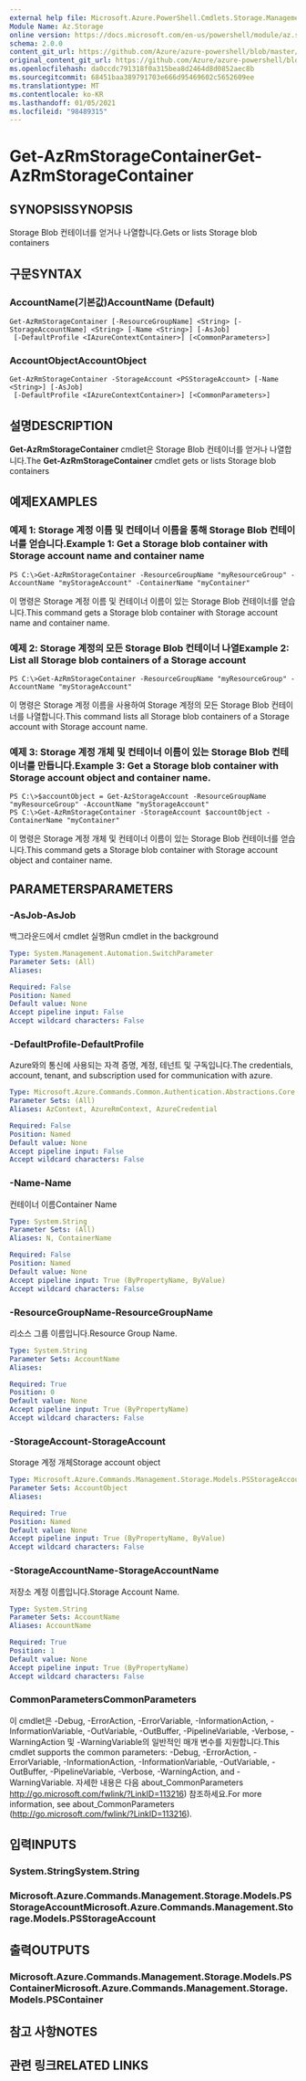 ```yaml
---
external help file: Microsoft.Azure.PowerShell.Cmdlets.Storage.Management.dll-Help.xml
Module Name: Az.Storage
online version: https://docs.microsoft.com/en-us/powershell/module/az.storage/get-azrmstoragecontainer
schema: 2.0.0
content_git_url: https://github.com/Azure/azure-powershell/blob/master/src/Storage/Storage.Management/help/Get-AzRmStorageContainer.md
original_content_git_url: https://github.com/Azure/azure-powershell/blob/master/src/Storage/Storage.Management/help/Get-AzRmStorageContainer.md
ms.openlocfilehash: da0ccdc791318f0a315bea8d2464d8d0852aec8b
ms.sourcegitcommit: 68451baa389791703e666d95469602c5652609ee
ms.translationtype: MT
ms.contentlocale: ko-KR
ms.lasthandoff: 01/05/2021
ms.locfileid: "98489315"
---
```

# <span data-ttu-id="0d2ab-101">Get-AzRmStorageContainer</span><span class="sxs-lookup"><span data-stu-id="0d2ab-101">Get-AzRmStorageContainer</span></span>

## <span data-ttu-id="0d2ab-102">SYNOPSIS</span><span class="sxs-lookup"><span data-stu-id="0d2ab-102">SYNOPSIS</span></span>
<span data-ttu-id="0d2ab-103">Storage Blob 컨테이너를 얻거나 나열합니다.</span><span class="sxs-lookup"><span data-stu-id="0d2ab-103">Gets or lists Storage blob containers</span></span>

## <span data-ttu-id="0d2ab-104">구문</span><span class="sxs-lookup"><span data-stu-id="0d2ab-104">SYNTAX</span></span>

### <span data-ttu-id="0d2ab-105">AccountName(기본값)</span><span class="sxs-lookup"><span data-stu-id="0d2ab-105">AccountName (Default)</span></span>
```
Get-AzRmStorageContainer [-ResourceGroupName] <String> [-StorageAccountName] <String> [-Name <String>] [-AsJob]
 [-DefaultProfile <IAzureContextContainer>] [<CommonParameters>]
```

### <span data-ttu-id="0d2ab-106">AccountObject</span><span class="sxs-lookup"><span data-stu-id="0d2ab-106">AccountObject</span></span>
```
Get-AzRmStorageContainer -StorageAccount <PSStorageAccount> [-Name <String>] [-AsJob]
 [-DefaultProfile <IAzureContextContainer>] [<CommonParameters>]
```

## <span data-ttu-id="0d2ab-107">설명</span><span class="sxs-lookup"><span data-stu-id="0d2ab-107">DESCRIPTION</span></span>
<span data-ttu-id="0d2ab-108">**Get-AzRmStorageContainer** cmdlet은 Storage Blob 컨테이너를 얻거나 나열합니다.</span><span class="sxs-lookup"><span data-stu-id="0d2ab-108">The **Get-AzRmStorageContainer** cmdlet gets or lists  Storage blob containers</span></span>

## <span data-ttu-id="0d2ab-109">예제</span><span class="sxs-lookup"><span data-stu-id="0d2ab-109">EXAMPLES</span></span>

### <span data-ttu-id="0d2ab-110">예제 1: Storage 계정 이름 및 컨테이너 이름을 통해 Storage Blob 컨테이너를 얻습니다.</span><span class="sxs-lookup"><span data-stu-id="0d2ab-110">Example 1: Get a Storage blob container with Storage account name and container name</span></span>
```
PS C:\>Get-AzRmStorageContainer -ResourceGroupName "myResourceGroup" -AccountName "myStorageAccount" -ContainerName "myContainer"
```

<span data-ttu-id="0d2ab-111">이 명령은 Storage 계정 이름 및 컨테이너 이름이 있는 Storage Blob 컨테이너를 얻습니다.</span><span class="sxs-lookup"><span data-stu-id="0d2ab-111">This command gets a Storage blob container with Storage account name and container name.</span></span>

### <span data-ttu-id="0d2ab-112">예제 2: Storage 계정의 모든 Storage Blob 컨테이너 나열</span><span class="sxs-lookup"><span data-stu-id="0d2ab-112">Example 2: List  all Storage blob containers of a Storage account</span></span>
```
PS C:\>Get-AzRmStorageContainer -ResourceGroupName "myResourceGroup" -AccountName "myStorageAccount"
```

<span data-ttu-id="0d2ab-113">이 명령은 Storage 계정 이름을 사용하여 Storage 계정의 모든 Storage Blob 컨테이너를 나열합니다.</span><span class="sxs-lookup"><span data-stu-id="0d2ab-113">This command lists all Storage blob containers of a Storage account with Storage account name.</span></span>

### <span data-ttu-id="0d2ab-114">예제 3: Storage 계정 개체 및 컨테이너 이름이 있는 Storage Blob 컨테이너를 만듭니다.</span><span class="sxs-lookup"><span data-stu-id="0d2ab-114">Example 3: Get a Storage blob container with Storage account object and container name.</span></span>
```
PS C:\>$accountObject = Get-AzStorageAccount -ResourceGroupName "myResourceGroup" -AccountName "myStorageAccount"
PS C:\>Get-AzRmStorageContainer -StorageAccount $accountObject -ContainerName "myContainer"
```

<span data-ttu-id="0d2ab-115">이 명령은 Storage 계정 개체 및 컨테이너 이름이 있는 Storage Blob 컨테이너를 얻습니다.</span><span class="sxs-lookup"><span data-stu-id="0d2ab-115">This command gets a Storage blob container with Storage account object and container name.</span></span>

## <span data-ttu-id="0d2ab-116">PARAMETERS</span><span class="sxs-lookup"><span data-stu-id="0d2ab-116">PARAMETERS</span></span>

### <span data-ttu-id="0d2ab-117">-AsJob</span><span class="sxs-lookup"><span data-stu-id="0d2ab-117">-AsJob</span></span>
<span data-ttu-id="0d2ab-118">백그라운드에서 cmdlet 실행</span><span class="sxs-lookup"><span data-stu-id="0d2ab-118">Run cmdlet in the background</span></span>

```yaml
Type: System.Management.Automation.SwitchParameter
Parameter Sets: (All)
Aliases:

Required: False
Position: Named
Default value: None
Accept pipeline input: False
Accept wildcard characters: False
```

### <span data-ttu-id="0d2ab-119">-DefaultProfile</span><span class="sxs-lookup"><span data-stu-id="0d2ab-119">-DefaultProfile</span></span>
<span data-ttu-id="0d2ab-120">Azure와의 통신에 사용되는 자격 증명, 계정, 테넌트 및 구독입니다.</span><span class="sxs-lookup"><span data-stu-id="0d2ab-120">The credentials, account, tenant, and subscription used for communication with azure.</span></span>

```yaml
Type: Microsoft.Azure.Commands.Common.Authentication.Abstractions.Core.IAzureContextContainer
Parameter Sets: (All)
Aliases: AzContext, AzureRmContext, AzureCredential

Required: False
Position: Named
Default value: None
Accept pipeline input: False
Accept wildcard characters: False
```

### <span data-ttu-id="0d2ab-121">-Name</span><span class="sxs-lookup"><span data-stu-id="0d2ab-121">-Name</span></span>
<span data-ttu-id="0d2ab-122">컨테이너 이름</span><span class="sxs-lookup"><span data-stu-id="0d2ab-122">Container Name</span></span>

```yaml
Type: System.String
Parameter Sets: (All)
Aliases: N, ContainerName

Required: False
Position: Named
Default value: None
Accept pipeline input: True (ByPropertyName, ByValue)
Accept wildcard characters: False
```

### <span data-ttu-id="0d2ab-123">-ResourceGroupName</span><span class="sxs-lookup"><span data-stu-id="0d2ab-123">-ResourceGroupName</span></span>
<span data-ttu-id="0d2ab-124">리소스 그룹 이름입니다.</span><span class="sxs-lookup"><span data-stu-id="0d2ab-124">Resource Group Name.</span></span>

```yaml
Type: System.String
Parameter Sets: AccountName
Aliases:

Required: True
Position: 0
Default value: None
Accept pipeline input: True (ByPropertyName)
Accept wildcard characters: False
```

### <span data-ttu-id="0d2ab-125">-StorageAccount</span><span class="sxs-lookup"><span data-stu-id="0d2ab-125">-StorageAccount</span></span>
<span data-ttu-id="0d2ab-126">Storage 계정 개체</span><span class="sxs-lookup"><span data-stu-id="0d2ab-126">Storage account object</span></span>

```yaml
Type: Microsoft.Azure.Commands.Management.Storage.Models.PSStorageAccount
Parameter Sets: AccountObject
Aliases:

Required: True
Position: Named
Default value: None
Accept pipeline input: True (ByPropertyName, ByValue)
Accept wildcard characters: False
```

### <span data-ttu-id="0d2ab-127">-StorageAccountName</span><span class="sxs-lookup"><span data-stu-id="0d2ab-127">-StorageAccountName</span></span>
<span data-ttu-id="0d2ab-128">저장소 계정 이름입니다.</span><span class="sxs-lookup"><span data-stu-id="0d2ab-128">Storage Account Name.</span></span>

```yaml
Type: System.String
Parameter Sets: AccountName
Aliases: AccountName

Required: True
Position: 1
Default value: None
Accept pipeline input: True (ByPropertyName)
Accept wildcard characters: False
```

### <span data-ttu-id="0d2ab-129">CommonParameters</span><span class="sxs-lookup"><span data-stu-id="0d2ab-129">CommonParameters</span></span>
<span data-ttu-id="0d2ab-130">이 cmdlet은 -Debug, -ErrorAction, -ErrorVariable, -InformationAction, -InformationVariable, -OutVariable, -OutBuffer, -PipelineVariable, -Verbose, -WarningAction 및 -WarningVariable의 일반적인 매개 변수를 지원합니다.</span><span class="sxs-lookup"><span data-stu-id="0d2ab-130">This cmdlet supports the common parameters: -Debug, -ErrorAction, -ErrorVariable, -InformationAction, -InformationVariable, -OutVariable, -OutBuffer, -PipelineVariable, -Verbose, -WarningAction, and -WarningVariable.</span></span> <span data-ttu-id="0d2ab-131">자세한 내용은 다음 about_CommonParameters http://go.microsoft.com/fwlink/?LinkID=113216) 참조하세요.</span><span class="sxs-lookup"><span data-stu-id="0d2ab-131">For more information, see about_CommonParameters (http://go.microsoft.com/fwlink/?LinkID=113216).</span></span>

## <span data-ttu-id="0d2ab-132">입력</span><span class="sxs-lookup"><span data-stu-id="0d2ab-132">INPUTS</span></span>

### <span data-ttu-id="0d2ab-133">System.String</span><span class="sxs-lookup"><span data-stu-id="0d2ab-133">System.String</span></span>

### <span data-ttu-id="0d2ab-134">Microsoft.Azure.Commands.Management.Storage.Models.PSStorageAccount</span><span class="sxs-lookup"><span data-stu-id="0d2ab-134">Microsoft.Azure.Commands.Management.Storage.Models.PSStorageAccount</span></span>

## <span data-ttu-id="0d2ab-135">출력</span><span class="sxs-lookup"><span data-stu-id="0d2ab-135">OUTPUTS</span></span>

### <span data-ttu-id="0d2ab-136">Microsoft.Azure.Commands.Management.Storage.Models.PSContainer</span><span class="sxs-lookup"><span data-stu-id="0d2ab-136">Microsoft.Azure.Commands.Management.Storage.Models.PSContainer</span></span>

## <span data-ttu-id="0d2ab-137">참고 사항</span><span class="sxs-lookup"><span data-stu-id="0d2ab-137">NOTES</span></span>

## <span data-ttu-id="0d2ab-138">관련 링크</span><span class="sxs-lookup"><span data-stu-id="0d2ab-138">RELATED LINKS</span></span>
